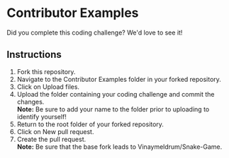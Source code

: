 # Contributor Examples
Did you complete this coding challenge? We'd love to see it!

## Instructions
1. Fork this repository.
2. Navigate to the Contributor Examples folder in your forked repository.
3. Click on Upload files.
4. Upload the folder containing your coding challenge and commit the changes.  
**Note:** Be sure to add your name to the folder prior to uploading to identify yourself!
5. Return to the root folder of your forked repository.
6. Click on New pull request.
7. Create the pull request.  
**Note:** Be sure that the base fork leads to Vinaymeldrum/Snake-Game.
